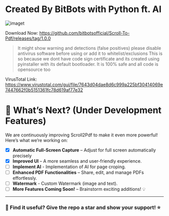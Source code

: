 # Created By BitBots with Python ft. AI
![imaget](image/image.png)


Download Now: https://github.com/bitbotsofficial/Scroll-To-Pdf/releases/tag/1.0.0

> It might show warning and detections (false positives) please disable antivirus software before using or add it to whitelist/exclusions
> This is so because we dont have code sign certificate and its created using pyinstaller with its default bootloader.
> It is 100% safe and all code is opensource too

VirusTotal Link: https://www.virustotal.com/gui/file/7643d04dae8d6c999a225bf30414069e7447662f0b5151361fc78d619af77e32

# 🚀 What’s Next? (Under Development Features)

We are continuously improving Scroll2Pdf to make it even more powerful! Here’s what we’re working on:

- [X] **Automatic Full-Screen Capture** – Adjust for full screen automatically precisely
- [X] **Improved UI** – A more seamless and user-friendly experience.
- [ ] **Implement AI** - Implementation of AI for page croping.
- [ ] **Enhanced PDF Functionalities** – Share, edit, and manage PDFs effortlessly.
- [ ] **Watermark** - Custom Watermark (image and text).
- [ ] **More Features Coming Soon!** – Brainstorm exciting additions! 💡

---

### 🌟 Find it useful? Give the repo a star and show your support! ⭐
